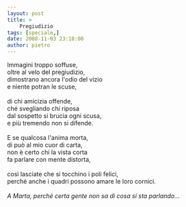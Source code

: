 ```yaml
---
layout: post
title: >
    Pregiudizio
tags: [speciale,]
date: 2008-11-03 23:18:00
author: pietro
---
```

Immagini troppo soffuse,<br/>oltre al velo del pregiudizio,<br/>dimostrano ancora l'odio del vizio<br/>e niente potran le scuse,<br/><br/>di chi amicizia offende,<br/>ché svegliando chi riposa<br/>dal sospetto si brucia ogni scusa,<br/>e più tremendo non si difende.<br/><br/>E se qualcosa l'anima morta,<br/>di può al mio cuor di carta,<br/>non è certo chi la vista corta<br/>fa parlare con mente distorta,<br/><br/>così lasciate che si tocchino i poli felici,<br/>perché anche i quadri possono amare le loro cornici.<br/><br/><span style="font-style: italic">A Marta, perché certa gente non sa di cosa si sta parlando...</span>
